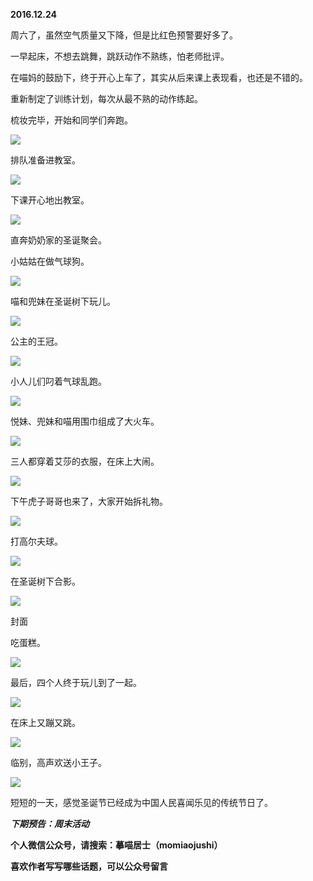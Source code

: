 
          
            
**2016.12.24**

周六了，虽然空气质量又下降，但是比红色预警要好多了。

一早起床，不想去跳舞，跳跃动作不熟练，怕老师批评。

在喵妈的鼓励下，终于开心上车了，其实从后来课上表现看，也还是不错的。

重新制定了训练计划，每次从最不熟的动作练起。

梳妆完毕，开始和同学们奔跑。




![](//upload-images.jianshu.io/upload_images/51001-a7f981614bebcaef.jpg)




排队准备进教室。




![](//upload-images.jianshu.io/upload_images/51001-0510ea318b036a99.jpg)




下课开心地出教室。




![](//upload-images.jianshu.io/upload_images/51001-2b936f0f7c9777ba.jpg)




直奔奶奶家的圣诞聚会。

小姑姑在做气球狗。




![](//upload-images.jianshu.io/upload_images/51001-37d5b38eab7c4bce.jpg)




喵和兜妹在圣诞树下玩儿。




![](//upload-images.jianshu.io/upload_images/51001-e33ddc5e2fb58f5e.jpg)




公主的王冠。




![](//upload-images.jianshu.io/upload_images/51001-64c18f9dacad6f38.jpg)




小人儿们叼着气球乱跑。




![](//upload-images.jianshu.io/upload_images/51001-f8e071fc569516a3.jpg)




悦妹、兜妹和喵用围巾组成了大火车。




![](//upload-images.jianshu.io/upload_images/51001-dd664817c57d82d0.jpg)




三人都穿着艾莎的衣服，在床上大闹。




![](//upload-images.jianshu.io/upload_images/51001-9a8cdfd46337c044.jpg)




下午虎子哥哥也来了，大家开始拆礼物。




![](//upload-images.jianshu.io/upload_images/51001-eed063bedd86bfa6.jpg)




打高尔夫球。




![](//upload-images.jianshu.io/upload_images/51001-f565957f85edc3ac.jpg)




在圣诞树下合影。




![](//upload-images.jianshu.io/upload_images/51001-f954ea25141e7b0a.jpg)

封面


吃蛋糕。




![](//upload-images.jianshu.io/upload_images/51001-cfc44ffb868c696b.jpg)




最后，四个人终于玩儿到了一起。




![](//upload-images.jianshu.io/upload_images/51001-8fd171ee739510b7.jpg)




在床上又蹦又跳。




![](//upload-images.jianshu.io/upload_images/51001-9f34c9116bed63cf.jpg)




临别，高声欢送小王子。




![](//upload-images.jianshu.io/upload_images/51001-424eb382d630c9cd.jpg)




短短的一天，感觉圣诞节已经成为中国人民喜闻乐见的传统节日了。


***下期预告：周末活动***


**个人微信公众号，请搜索：摹喵居士（momiaojushi）**

**喜欢作者写写哪些话题，可以公众号留言**

          
        